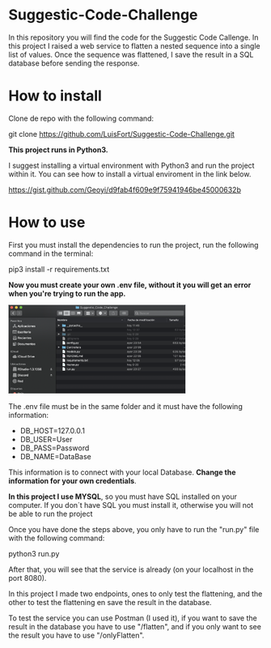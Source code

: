 # Suggestic-Code-Challenge
In this repository you will find the code for the Suggestic Code Callenge. In this project I raised a web service to flatten a nested sequence into a single
list of values. Once the sequence was flattened, I save the result in a SQL database before sending the response.

# How to install
Clone de repo with the following command:

git clone https://github.com/LuisFort/Suggestic-Code-Challenge.git

**This project runs in Python3.**

I suggest installing a virtual environment with Python3 and run the project within it. 
You can see how to install a virtual enviroment in the link below.

https://gist.github.com/Geoyi/d9fab4f609e9f75941946be45000632b

# How to use

First you must install the dependencies to run the project, run the following command in the terminal:

pip3 install -r requirements.txt

**Now you must create your own .env file, without it you will get an error when you're trying to run the app.**

<img src="images/creating_env.png" width="350" title="hover text">

The .env file must be in the same folder and it must have the following information:

- DB_HOST=127.0.0.1
- DB_USER=User
- DB_PASS=Password
- DB_NAME=DataBase

This information is to connect with your local Database. **Change the information for your own credentials**.

**In this project I use MYSQL**, so you must have SQL installed on your computer. If you don´t have SQL you must install it, otherwise you will not be able to run the project

Once you have done the steps above, you only have to run the "run.py" file with the following command:

python3 run.py

After that, you will see that the service is already (on your localhost in the port 8080).

In this project I made two endpoints, ones to only test the flattening, and the other to test the flattening en save the result in the database.

To test the service you can use Postman (I used it), if you want to save the result in the database you have to use "/flatten", and if you only want to see the result you have to use "/onlyFlatten".





